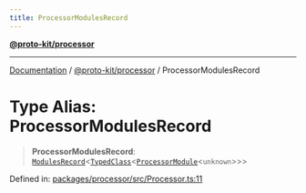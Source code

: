 ```yaml
---
title: ProcessorModulesRecord
---
```


[**@proto-kit/processor**](../README.md)

***

[Documentation](../../../README.md) / [@proto-kit/processor](../README.md) / ProcessorModulesRecord

# Type Alias: ProcessorModulesRecord

> **ProcessorModulesRecord**: [`ModulesRecord`](../../common/interfaces/ModulesRecord.md)\<[`TypedClass`](../../common/type-aliases/TypedClass.md)\<[`ProcessorModule`](../classes/ProcessorModule.md)\<`unknown`\>\>\>

Defined in: [packages/processor/src/Processor.ts:11](https://github.com/proto-kit/framework/blob/4d6b3b6da51b3edee0fbf25ce72c1f59ec61e891/packages/processor/src/Processor.ts#L11)
